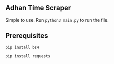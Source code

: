 ## Adhan Time Scraper

Simple to use. Run `python3 main.py` to run the file.

## Prerequisites

`pip install bs4`

`pip install requests`
